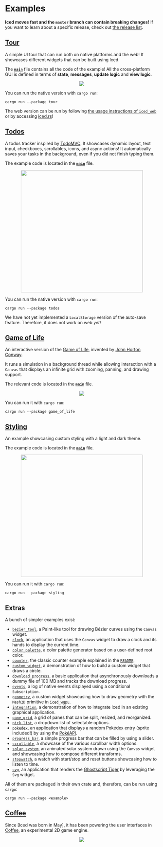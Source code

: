 # Examples
__Iced moves fast and the `master` branch can contain breaking changes!__ If
you want to learn about a specific release, check out [the release list].

[the release list]: https://github.com/hecrj/iced/releases

## [Tour](tour)
A simple UI tour that can run both on native platforms and the web! It showcases different widgets that can be built using Iced.

The __[`main`](tour/src/main.rs)__ file contains all the code of the example! All the cross-platform GUI is defined in terms of __state__, __messages__, __update logic__ and __view logic__.

<div align="center">
  <a href="https://gfycat.com/politeadorableiberianmole">
    <img src="https://thumbs.gfycat.com/PoliteAdorableIberianmole-small.gif">
  </a>
</div>

[`iced_winit`]: ../winit
[`iced_native`]: ../native
[`iced_wgpu`]: ../wgpu
[`iced_web`]: ../web
[`winit`]: https://github.com/rust-windowing/winit
[`wgpu`]: https://github.com/gfx-rs/wgpu-rs

You can run the native version with `cargo run`:
```
cargo run --package tour
```

The web version can be run by following [the usage instructions of `iced_web`] or by accessing [iced.rs](https://iced.rs/)!

[the usage instructions of `iced_web`]: ../web#usage

## [Todos](todos)
A todos tracker inspired by [TodoMVC]. It showcases dynamic layout, text input, checkboxes, scrollables, icons, and async actions! It automatically saves your tasks in the background, even if you did not finish typing them.

The example code is located in the __[`main`](todos/src/main.rs)__ file.

<div align="center">
  <a href="https://gfycat.com/littlesanehalicore">
    <img src="https://thumbs.gfycat.com/LittleSaneHalicore-small.gif" height="400px">
  </a>
</div>

You can run the native version with `cargo run`:
```
cargo run --package todos
```
We have not yet implemented a `LocalStorage` version of the auto-save feature. Therefore, it does not work on web _yet_!

[TodoMVC]: http://todomvc.com/

## [Game of Life](game_of_life)
An interactive version of the [Game of Life], invented by [John Horton Conway].

It runs a simulation in a background thread while allowing interaction with a `Canvas` that displays an infinite grid with zooming, panning, and drawing support.

The relevant code is located in the __[`main`](game_of_life/src/main.rs)__ file.

<div align="center">
  <a href="https://gfycat.com/briefaccurateaardvark">
    <img src="https://thumbs.gfycat.com/BriefAccurateAardvark-size_restricted.gif">
  </a>
</div>

You can run it with `cargo run`:
```
cargo run --package game_of_life
```

[Game of Life]: https://en.wikipedia.org/wiki/Conway%27s_Game_of_Life
[John Horton Conway]: https://en.wikipedia.org/wiki/John_Horton_Conway

## [Styling](styling)
An example showcasing custom styling with a light and dark theme.

The example code is located in the __[`main`](styling/src/main.rs)__ file.

<div align="center">
  <a href="https://user-images.githubusercontent.com/518289/71867993-acff4300-310c-11ea-85a3-d01d8f884346.gif">
    <img src="https://user-images.githubusercontent.com/518289/71867993-acff4300-310c-11ea-85a3-d01d8f884346.gif" height="400px">
  </a>
</div>

You can run it with `cargo run`:
```
cargo run --package styling
```

## Extras
A bunch of simpler examples exist:

- [`bezier_tool`](bezier_tool), a Paint-like tool for drawing Bézier curves using the `Canvas` widget.
- [`clock`](clock), an application that uses the `Canvas` widget to draw a clock and its hands to display the current time.
- [`color_palette`](color_palette), a color palette generator based on a user-defined root color.
- [`counter`](counter), the classic counter example explained in the [`README`](../README.md).
- [`custom_widget`](custom_widget), a demonstration of how to build a custom widget that draws a circle.
- [`download_progress`](download_progress), a basic application that asynchronously downloads a dummy file of 100 MB and tracks the download progress.
- [`events`](events), a log of native events displayed using a conditional `Subscription`.
- [`geometry`](geometry), a custom widget showcasing how to draw geometry with the `Mesh2D` primitive in [`iced_wgpu`](../wgpu).
- [`integration`](integration), a demonstration of how to integrate Iced in an existing graphical application.
- [`pane_grid`](pane_grid), a grid of panes that can be split, resized, and reorganized.
- [`pick_list`](pick_list), a dropdown list of selectable options.
- [`pokedex`](pokedex), an application that displays a random Pokédex entry (sprite included!) by using the [PokéAPI].
- [`progress_bar`](progress_bar), a simple progress bar that can be filled by using a slider.
- [`scrollable`](scrollable), a showcase of the various scrollbar width options.
- [`solar_system`](solar_system), an animated solar system drawn using the `Canvas` widget and showcasing how to compose different transforms.
- [`stopwatch`](stopwatch), a watch with start/stop and reset buttons showcasing how to listen to time.
- [`svg`](svg), an application that renders the [Ghostscript Tiger] by leveraging the `Svg` widget.

All of them are packaged in their own crate and, therefore, can be run using `cargo`:
```
cargo run --package <example>
```

[`lyon`]: https://github.com/nical/lyon
[PokéAPI]: https://pokeapi.co/
[Ghostscript Tiger]: https://commons.wikimedia.org/wiki/File:Ghostscript_Tiger.svg

## [Coffee]
Since [Iced was born in May], it has been powering the user interfaces in
[Coffee], an experimental 2D game engine.


<div align="center">
  <a href="https://gfycat.com/gloomyweakhammerheadshark">
    <img src="https://thumbs.gfycat.com/GloomyWeakHammerheadshark-small.gif">
  </a>
</div>

[Iced was born in May 2019]: https://github.com/hecrj/coffee/pull/35
[`ui` module]: https://docs.rs/coffee/0.3.2/coffee/ui/index.html
[Coffee]: https://github.com/hecrj/coffee
